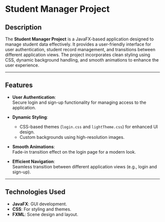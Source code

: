 # **Student Manager Project**

## **Description**
The **Student Manager Project** is a JavaFX-based application designed to manage student data effectively. It provides a user-friendly interface for user authentication, student record management, and transitions between different application views. The project incorporates clean styling using CSS, dynamic background handling, and smooth animations to enhance the user experience.

---

## **Features**
- **User Authentication**:  
  Secure login and sign-up functionality for managing access to the application.

- **Dynamic Styling**:
    - CSS-based themes (`login.css` and `lightTheme.css`) for enhanced UI design.
    - Custom backgrounds using high-resolution images.

- **Smooth Animations**:  
  Fade-in transition effect on the login page for a modern look.

- **Efficient Navigation**:  
  Seamless transition between different application views (e.g., login and sign-up).

---

## **Technologies Used**
- **JavaFX**: GUI development.
- **CSS**: For styling and themes.
- **FXML**: Scene design and layout. 